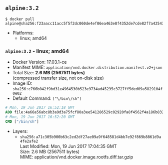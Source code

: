 ## `alpine:3.2`

```console
$ docker pull alpine@sha256:f23aacc11acc5f5f2dc060de4ef06ea463e8f4352de7cde82f7a425431cffe47
```

-	Platforms:
	-	linux; amd64

### `alpine:3.2` - linux; amd64

-	Docker Version: 17.03.1-ce
-	Manifest MIME: `application/vnd.docker.distribution.manifest.v2+json`
-	Total Size: **2.6 MB (2567511 bytes)**  
	(compressed transfer size, not on-disk size)
-	Image ID: `sha256:c766b042f9bd31e4964530b523e9734ad45235c3727ff5ded09a5829104f0e02`
-	Default Command: `["\/bin\/sh"]`

```dockerfile
# Mon, 19 Jun 2017 16:52:18 GMT
ADD file:4a66a56abc8b3a9d3a75fcf80a3ee541286529c02920fa8f4562f4a186b832c0 in / 
# Mon, 19 Jun 2017 16:52:20 GMT
CMD ["/bin/sh"]
```

-	Layers:
	-	`sha256:a71c305b900b63c2ed2df27ae09a9f648581d4bb7e92f869b8861d9a4fe2afe2`  
		Last Modified: Mon, 19 Jun 2017 17:04:35 GMT  
		Size: 2.6 MB (2567511 bytes)  
		MIME: application/vnd.docker.image.rootfs.diff.tar.gzip
